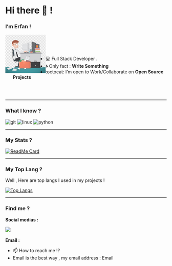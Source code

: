 <h1>Hi there 👋 !</h1>
<h3>I’m Erfan !</h3>

<img align="left" src="https://github.com/erfanoabdi/erfanoabdi/blob/main/Dev.jpg" width="25%"/>

<br>
<br>
<br>

- 💻 Full Stack Developer .
- :cyclone: Only fact : **Write Something**
- :octocat: I’m open to Work/Collaborate on **Open Source Projects**

<br>
<br>

<hr>

### What I know ?
<p align="left"><img src="https://www.vectorlogo.zone/logos/git-scm/git-scm-icon.svg" alt="git" width="40" height="40"/> <img src="https://devicons.github.io/devicon/devicon.git/icons/linux/linux-original.svg" alt="linux" width="40" height="40"/> <img src="https://devicons.github.io/devicon/devicon.git/icons/python/python-original.svg" alt="python" width="40" height="40"/></p>

<hr>

### My Stats ?
[![ReadMe Card](https://github-readme-stats.vercel.app/api?username=erfanoabdi&show_icons=true)](https://github.com/erfanoabdi)

<hr>

### My Top Lang ?

<p>Well , Here are top langs I used in my projects !</p>

[![Top Langs](https://github-readme-stats.vercel.app/api/top-langs/?username=erfanoabdi&layout=compact)](https://github.com/erfanoabdi)

<hr>

### Find me ?
<p><b>Social medias :</b></p>

[<img src="https://img.icons8.com/color/48/000000/twitter.png" width="3.5%"/>](https://twitter.com/Khode_Erfan)

<p><b>Email :</b></p>

- 📫 How to reach me !?
- Email is the best way , my email address : Email

<!--

<hr>

### My Friends ?
<ul>
    <li>My Real Friend : <b><a href="https://github.com/erfansaberi">Erfan Saberi</a></b> 🌟</li>
    <li>My Best Friend : <b><a href="https://github.com/Annahita2004">Annahita</a> 💖</b></li>
</ul>

<hr>

-->
